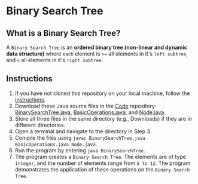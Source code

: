 # Binary Search Tree

## What is a Binary Search Tree?
A `Binary Search Tree` is an **ordered binary tree (non-linear and dynamic data structure)** where `each` element is `>=` all elements in it's `left subtree`, and `<` all elements in it's `right subtree`.

## Instructions
1. If you have not cloned this repository on your local machine, follow the [instructions](https://github.com/shumarb/learning#how-to-use-this-repository).
2. Download these Java source files in the [Code](https://github.com/shumarb/code/tree/main) repository: [BinarySearchTree.java](https://github.com/shumarb/code/tree/main/code/data-structures/BinarySearchTree.java), [BasicOperations.java](https://github.com/shumarb/code/tree/main/code/BasicOperations.java), and [Node.java](https://github.com/shumarb/code/tree/main/code/data-structures/Node.java).
3. Store all three files in the same directory (e.g., Downloads) if they are in different directories.
4. Open a terminal and navigate to the directory in Step 3.
5. Compile the files using `javac BinarySearchTree.java BasicOperations.java Node.java`.
6. Run the program by entering `java BinarySearchTree`.
7. The program creates a `Binary Search Tree`. The elements are of type `integer`, and the number of elements range from `5 to 12`. The program demonstrates the application of these operations on the `Binary Search Tree`.
